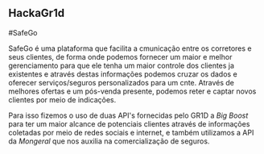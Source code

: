 ## HackaGr1d

#SafeGo

SafeGo é uma plataforma que facilita a cmunicação entre os corretores e seus clientes, de forma onde podemos fornecer um maior e melhor gerenciamento para que ele tenha um maior controle dos clientes ja existentes e através destas informações podemos cruzar os dados e oferecer serviços/seguros personalizados para um cnte. Através de melhores ofertas e um pós-venda presente, podemos reter e captar novos clientes por meio de indicações.

Para isso fizemos o uso de duas API's fornecidas pelo GR1D a *Big Boost* para ter um maior alcance de potenciais clientes através de informações coletadas por meio de redes sociais e internet, e também utilizamos a API da *Mongeral* que nos auxilia na comercialização de seguros.

